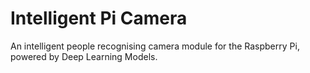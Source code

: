 # Intelligent Pi Camera

An intelligent people recognising camera module for the Raspberry Pi,
powered by Deep Learning Models.